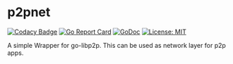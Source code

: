 # p2pnet

[![Codacy Badge](https://api.codacy.com/project/badge/Grade/9aa270d4ffd54e1e8eedacbde54fc751)](https://app.codacy.com/app/bnsh12/p2pnet?utm_source=github.com&utm_medium=referral&utm_content=bnsh12/p2pnet&utm_campaign=Badge_Grade_Dashboard)
[![Go Report Card](https://goreportcard.com/badge/github.com/bnsh12/p2pnet)](https://goreportcard.com/report/github.com/bnsh12/p2pnet)  [![GoDoc](https://godoc.org/github.com/bnsh12/p2pnet?status.svg)](https://godoc.org/github.com/bnsh12/p2pnet)  [![License: MIT](https://img.shields.io/badge/License-MIT-yellow.svg)](https://opensource.org/licenses/MIT)

A simple Wrapper for go-libp2p. This can be used as network layer for p2p apps.
